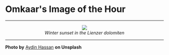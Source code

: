 # Omkaar's Image of the Hour

---

<div align="center">

<a href="https://unsplash.com/photos/a-mountain-covered-in-snow-under-a-cloudy-sky-0rrMHiZtdgk">
  <img src="https://images.unsplash.com/photo-1735507582615-0321c88f6dbb?crop=entropy&cs=tinysrgb&fit=max&fm=jpg&ixid=M3w3NjA2Nzh8MHwxfHJhbmRvbXx8fHx8fHx8fDE3NTA2OTQ0MDB8&ixlib=rb-4.1.0&q=80&w=1080" style="max-width:100%; height:auto;">
</a>

<br>
<i>Winter sunset in the Lienzer dolomiten</i>

</div>

---

**Photo by** [Aydin Hassan](https://unsplash.com/@aydinhassan) **on Unsplash**
